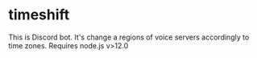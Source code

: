 # timeshift

This is Discord bot. It's change a regions of voice servers accordingly to time zones.
Requires node.js v>12.0
